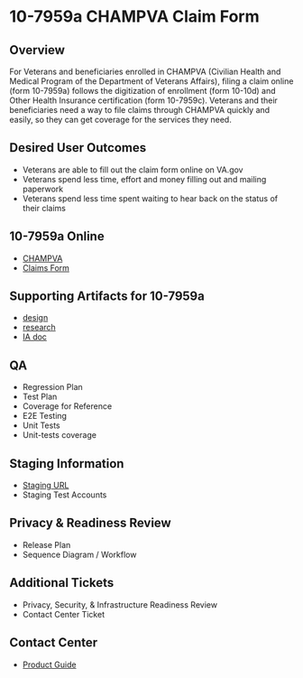 # 10-7959a CHAMPVA Claim Form

## Overview
For Veterans and beneficiaries enrolled in CHAMPVA (Civilian Health and Medical Program of the Department of Veterans Affairs), filing a claim online (form 10-7959a) follows the digitization of enrollment (form 10-10d) and Other Health Insurance certification (form 10-7959c). Veterans and their beneficiaries need a way to file claims through CHAMPVA quickly and easily, so they can get coverage for the services they need.
 
## Desired User Outcomes
- Veterans are able to fill out the claim form online on VA.gov
- Veterans spend less time, effort and money filling out and mailing paperwork
- Veterans spend less time spent waiting to hear back on the status of their claims

## 10-7959a Online
- [CHAMPVA](https://www.va.gov/family-and-caregiver-benefits/health-and-disability/champva/)
- [Claims Form](https://www.va.gov/family-and-caregiver-benefits/health-and-disability/file-champva-claim-10-7959a/)

## Supporting Artifacts for 10-7959a
- [design](https://github.com/department-of-veterans-affairs/va.gov-team/edit/master/products/health-care/champva/10-7959a/design/)
- [research](https://github.com/department-of-veterans-affairs/va.gov-team/edit/master/products/health-care/champva/10-7959a/research/)
- [IA doc](https://github.com/department-of-veterans-affairs/va.gov-team/blob/master/products/information-architecture/ia-design-docs/champva-claim-7959a.md)

## QA
- Regression Plan
- Test Plan 
- Coverage for Reference
- E2E Testing 
- Unit Tests
- Unit-tests coverage

## Staging Information
- [Staging URL](https://staging.va.gov/family-and-caregiver-benefits/health-and-disability/file-champva-claim-10-7959a/)
- Staging Test Accounts

## Privacy & Readiness Review
- Release Plan
- Sequence Diagram / Workflow

## Additional Tickets 
- Privacy, Security, & Infrastructure Readiness Review
- Contact Center Ticket

## Contact Center
- [Product Guide](https://github.com/department-of-veterans-affairs/va.gov-team/blob/master/products/health-care/champva/10-7959a/CHAMPVA%20Claims%20Product%20Guide.docx)
